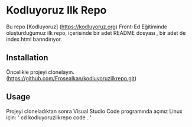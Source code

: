 # Kodluyoruz Ilk Repo
Bu repo [Kodluyoruz] (https://kodluyoruz.org) Front-Ed Eğitiminde oluşturduğumuz ilk repo, içerisinde bir adet README dosyası , bir adet de index.html barındırıyor.



## Installation
Öncelikle projeyi clonelayın.(https://github.com/Frosealkan/kodluyoruzilkrepo.git)


## Usage
Projeyi cloneladıktan sonra Visual Studio Code programında açınız
Linux için:
' cd kodluyoruzilkrepo
code . '
